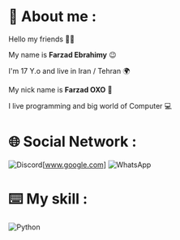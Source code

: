 # 📌 About me :
Hello my friends 👋🏻

My name is **Farzad Ebrahimy** 😉

I'm 17 Y.o and live in Iran / Tehran 🌍

My nick name is **Farzad OXO** 🎈

I live programming and big world of Computer 💻

# 🌐 Social Network :
![Discord](https://img.shields.io/badge/Discord-%235865F2.svg?style=for-the-badge&logo=discord&logoColor=white)[www.google.com]
![WhatsApp](https://img.shields.io/badge/WhatsApp-25D366?style=for-the-badge&logo=whatsapp&logoColor=white)
# ⌨️ My skill :
![Python](https://img.shields.io/badge/python-3670A0?style=for-the-badge&logo=python&logoColor=ffdd54) 







